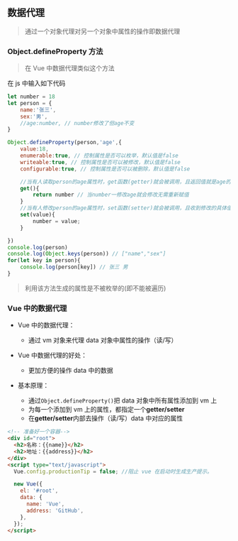 ## 数据代理

> 通过一个对象代理对另一个对象中属性的操作即数据代理

### Object.defineProperty 方法

> 在 Vue 中数据代理类似这个方法

在 js 中输入如下代码

```js
let number = 18
let person = {
    name:'张三',
    sex:'男',
    //age:number, // number修改了但age不变
}

Object.defineProperty(person,'age',{
    value:18,
    enumerable:true, // 控制属性是否可以枚举，默认值是false
    writeable:true, // 控制属性是否可以被修改，默认值是false
   	configurable:true, // 控制属性是否可以被删除，默认值是false

	//当有人读取person的age属性时，get函数(getter)就会被调用，且返回值就是age的值
    get(){
    	return number // 当number一修改age就会修改无需重新赋值
	}
    //当有人修改person的age属性时，set函数(setter)就会被调用，且收到修改的具体值
    set(value){
    	number = value;
	}

})
console.log(person)
console.log(Object.keys(person)) // ["name","sex"]
for(let key in person){
    console.log(person[key]) // 张三 男
}
```

> 利用该方法生成的属性是不被枚举的(即不能被遍历)

### Vue 中的数据代理

- Vue 中的数据代理：

  - 通过 vm 对象来代理 data 对象中属性的操作（读/写）

- Vue 中数据代理的好处：

  - 更加方便的操作 data 中的数据

- 基本原理：
  - 通过`Object.defineProperty()`把 data 对象中所有属性添加到 vm 上
  - 为每一个添加到 vm 上的属性，都指定一个**getter/setter**
  - 在**getter/setter**内部去操作（读/写）data 中对应的属性

```html
<!-- 准备好一个容器-->
<div id="root">
  <h2>名称：{{name}}</h2>
  <h2>地址：{{address}}</h2>
</div>
<script type="text/javascript">
  Vue.config.productionTip = false; //阻止 vue 在启动时生成生产提示。

  new Vue({
    el: '#root',
    data: {
      name: 'Vue',
      address: 'GitHub',
    },
  });
</script>
```
